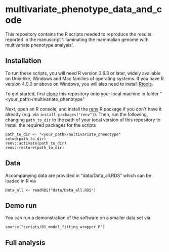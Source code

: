 # multivariate_phenotype_data_and_code

This repository contains the R scripts needed to reproduce the results reported 
in the manuscript 'Illuminating the mammalian genome with multivariate phenotype analysis'. 

## Installation

To run these scripts, you will need R version 3.6.3 or later, widely available on 
Unix-like, Windows and Mac families of operating systems. If you have R version 4.0.0
or above on Windows, you will also need to install 
[Rtools](https://cran.r-project.org/bin/windows/Rtools/). 

To get started, first [clone](https://git-scm.com/book/en/v2/Git-Basics-Getting-a-Git-Repository)
this repository onto your local machine in folder "<your_path>/multivariate_phenotype"

Next, open an R console, and install the 
[renv](https://rstudio.github.io/renv/index.html) R package if you don't have it 
already (e.g. via `install.packages("renv")`). Then, run the following, 
changing `path_to_dir` to the path of your local version of this repository to install the required packages for the scripts
```
path_to_dir <- "<your_path>/multivariate_phenotype"
setwd(path_to_dir)
renv::activate(path_to_dir)
renv::restore(path_to_dir)
```
 

## Data

Accompanying data are provided in "data/Data_all.RDS" which can be loaded in R via
```
Data_all <- readRDS("data/Data_all.RDS")
```

## Demo run

You can run a demonstration of the software on a smaller data set via
```
source("scripts/01_model_fitting_wrapper.R")
```

## Full analysis



